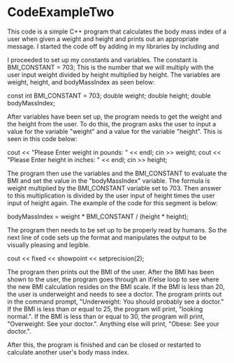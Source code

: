 # CodeExampleTwo
This code is a simple C++ program that calculates the body mass index of a user when given a weight and height and prints out an appropriate message. I started the code off by
adding in my libraries by including <iostream> and <iomanip>

I proceeded to set up my constants and variables. The constant is BMI_CONSTANT = 703; This is the number that we will multiply with the user input weight divided by height
multiplied by height. The variables are weight, height, and bodyMassIndex as seen below:
  
  const int BMI_CONSTANT = 703;
	double weight;
	double height;
	double bodyMassIndex;
  
After variables have been set up, the program needs to get the weight and the height from the user. To do this, the program asks the user to input a value for the variable
"weight" and a value for the variable "height". This is seen in this code below:
  
  cout << "Please Enter weight in pounds: " << endl;
	cin >> weight;
	cout << "Please Enter height in inches: " << endl;
	cin >> height;
  
The program then use the variables and the BMI_CONSTANT to evaluate the BMI and set the value in the "bodyMassIndex" variable. The formula is weight multiplied by the 
BMI_CONSTANT variable
set to 703. Then answer to this multiplication is divided by the user input of height times the user input of height again. The example of the code for this segment is below:
  
  bodyMassIndex = weight * BMI_CONSTANT / (height * height);
  
The program then needs to be set up to be properly read by humans. So the next line of code sets up the format and manipulates the output to be visually pleasing and legible.
  
  cout << fixed << showpoint << setprecision(2);
  
The program then prints out the BMI of the user.
After the BMI has been shown to the user, the program goes through an if/else loop to see where the new BMI calculation resides on the BMI scale. If the BMI is less than 20, the 
user is underweight and needs to see a doctor. The program prints out in the command prompt, "Underweight: You should probably see a doctor." If the BMI is less than or equal to
25, the program will print, "looking normal.". If the BMI is less than or equal to 30, the program will print, "Overweight: See your doctor.". Anything else will print, "Obese:
See your doctor.".
  
After this, the program is finished and can be closed or restarted to calculate another user's body mass index.
